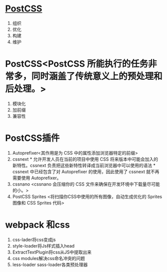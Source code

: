 # [PostCSS](https://github.com/postcss/postcss#usage)
1. 组织
2. 优化
3. 构建
4. 维护

# PostCSS<PostCSS 所能执行的任务非常多，同时涵盖了传统意义上的预处理和后处理。>
  1. 模块化
  2. 加前缀
  3. 兼容性
# PostCSS插件
  1. Autoprefixer<其作用是为 CSS 中的属性添加浏览器特定的前缀>
  2.  cssnext 
     * 允许开发人员在当前的项目中使用 CSS 将来版本中可能会加入的新特性。cssnext 负责把这些新特性转译成当前浏览器中可以使用的语法
     * cssnext 中已经包含了对 Autoprefixer 的使用，因此使用了 cssnext 就不再需要使用 Autoprefixer。
   3. cssnano <cssnano 会压缩你的 CSS 文件来确保在开发环境中下载量尽可能的小。> 
   4. PostCSS Sprites <将扫描你CSS中使用的所有图像，自动生成优化的 Sprites 图像和 CSS Sprites 代码>

   # webpack 和css
   1. css-lader将css变成js
   2. style-loader将Js样式插入head
   3. ExtractTextPlugin将css从JS中提取出来
   4. css modules解决css命名冲突的问题
   5. less-loader sass-loader各类预处理器